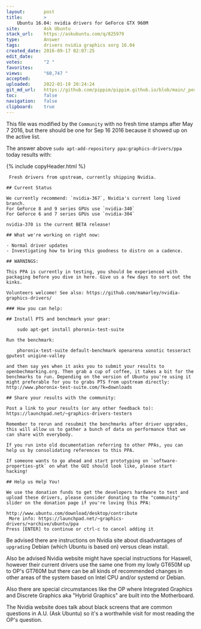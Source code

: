 ```yaml
---
layout:       post
title:        >
    Ubuntu 16.04: nvidia drivers for GeForce GTX 960M
site:         Ask Ubuntu
stack_url:    https://askubuntu.com/q/825979
type:         Answer
tags:         drivers nvidia graphics xorg 16.04
created_date: 2016-09-17 02:07:25
edit_date:    
votes:        "2 "
favorites:    
views:        "60,747 "
accepted:     
uploaded:     2022-01-19 20:24:24
git_md_url:   https://github.com/pippim/pippim.github.io/blob/main/_posts/2016/2016-09-17-Ubuntu-16.04:-nvidia-drivers-for-GeForce-GTX-960M.md
toc:          false
navigation:   false
clipboard:    true
---
```


This file was modified by the `Community` with no fresh time stamps after May 7 2016, but there should be one for Sep 16 2016 because it showed up on the active list.

The answer above `sudo apt-add-repository ppa:graphics-drivers/ppa` today results with:

{% include copyHeader.html %}
``` 
 Fresh drivers from upstream, currently shipping Nvidia.

## Current Status

We currently recommend: `nvidia-367`, Nvidia's current long lived branch.
For GeForce 8 and 9 series GPUs use `nvidia-340`
For GeForce 6 and 7 series GPUs use `nvidia-304`

nvidia-370 is the current BETA release!

## What we're working on right now:

- Normal driver updates
- Investigating how to bring this goodness to distro on a cadence.

## WARNINGS:

This PPA is currently in testing, you should be experienced with packaging before you dive in here. Give us a few days to sort out the kinks.

Volunteers welcome! See also: https://github.com/mamarley/nvidia-graphics-drivers/

### How you can help:

## Install PTS and benchmark your gear:

    sudo apt-get install phoronix-test-suite

Run the benchmark:

    phoronix-test-suite default-benchmark openarena xonotic tesseract gputest unigine-valley

and then say yes when it asks you to submit your results to openbechmarking.org. Then grab a cup of coffee, it takes a bit for the benchmarks to run. Depending on the version of Ubuntu you're using it might preferable for you to grabs PTS from upstream directly: http://www.phoronix-test-suite.com/?k=downloads

## Share your results with the community:

Post a link to your results (or any other feedback to): https://launchpad.net/~graphics-drivers-testers

Remember to rerun and resubmit the benchmarks after driver upgrades, this will allow us to gather a bunch of data on performance that we can share with everybody.

If you run into old documentation referring to other PPAs, you can help us by consolidating references to this PPA.

If someone wants to go ahead and start prototyping on `software-properties-gtk` on what the GUI should look like, please start hacking!

## Help us Help You!

We use the donation funds to get the developers hardware to test and upload these drivers, please consider donating to the "community" slider on the donation page if you're loving this PPA:

http://www.ubuntu.com/download/desktop/contribute
 More info: https://launchpad.net/~graphics-drivers/+archive/ubuntu/ppa
Press [ENTER] to continue or ctrl-c to cancel adding it
```

Be advised there are instructions on Nvidia site about disadvantages of `upgrading` Debian (which Ubuntu is based on) versus clean install.

Also be advised Nvidia website might have special instructions for Haswell, however their current drivers use the same one from my lowly GT650M up to OP's GT760M but there can be all kinds of recommended changes in other areas of the system based on Intel CPU and/or systemd or Debian.

Also there are special circumstances like the OP where Integrated Graphics and Discrete Graphics aka "Hybrid Graphics" are built into the Motherboard.

The Nvidia website does talk about black screens that are common questions in A.U. (Ask Ubuntu) so it's a worthwhile visit for most reading the OP's question.
